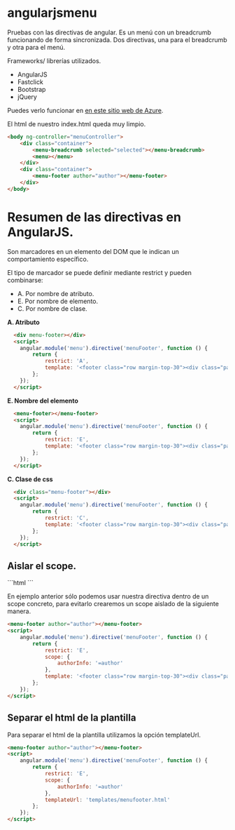angularjsmenu
=========

Pruebas con las directivas de angular. Es un menú con un breadcrumb funcionando de forma sincronizada. Dos directivas, una para el breadcrumb y otra para el menú.

Frameworks/ librerías utilizados.

  - AngularJS
  - Fastclick
  - Bootstrap
  - jQuery

Puedes verlo funcionar en [en este sitio web de Azure].

El html de nuestro index.html queda muy limpio.
```html
<body ng-controller="menuController">
    <div class="container">
        <menu-breadcrumb selected="selected"></menu-breadcrumb>
        <menu></menu>        
    </div>    
    <div class="container">
        <menu-footer author="author"></menu-footer>
    </div>
</body>
```
  
Resumen de las directivas en AngularJS.
=========

Son marcadores en un elemento del DOM que le indican un comportamiento específico.

El tipo de marcador se puede definir mediante restrict y pueden combinarse: 

  - A. Por nombre de atributo.
  - E. Por nombre de elemento.
  - C. Por nombre de clase.

<b>A. Atributo</b>
```html
  <div menu-footer></div>
  <script>
    angular.module('menu').directive('menuFooter', function () {
        return {
            restrict: 'A',
            template: '<footer class="row margin-top-30"><div class="panel-footer text-right"><p>Copyright (c) 2014</p></div></footer>'
        };
    });
  </script>
```
<b>E. Nombre del elemento</b>
```html
  <menu-footer></menu-footer>
  <script>
    angular.module('menu').directive('menuFooter', function () {
        return {
            restrict: 'E',
            template: '<footer class="row margin-top-30"><div class="panel-footer text-right"><p>Copyright (c) 2014</p></div></footer>'
        };
    });
  </script>
```
<b>C. Clase de css</b>
```html
  <div class="menu-footer"></div>
  <script>
    angular.module('menu').directive('menuFooter', function () {
        return {
            restrict: 'C',
            template: '<footer class="row margin-top-30"><div class="panel-footer text-right"><p>Copyright (c) 2014</p></div></footer>'
        };
    });
  </script>
```
    


<h2>Aislar el scope.</h2>
```html
<script>   
   angular.controller('menu', function () {
        $scope.author = {
            name: 'MookieFumi',
            url: 'http://www.mookiefumi.com'
        };
   });
   
    angular.module('menu').directive('menuFooter', function () {
        return {
            restrict: 'E',
            template: '<footer class="row margin-top-30"><div class="panel-footer text-right"><p>Realizado por <a href="{{authorInfo.url}}">{{authorInfo.name}}</a> - 2014</p></div></footer>'
        };
    });
</script>
```

En ejemplo anterior sólo podemos usar nuestra directiva dentro de un scope concreto, para evitarlo crearemos un scope aislado de la siguiente manera.
```html
<menu-footer author="author"></menu-footer>
<script>   
    angular.module('menu').directive('menuFooter', function () {
        return {
            restrict: 'E',
            scope: {
                authorInfo: '=author'
            },
            template: '<footer class="row margin-top-30"><div class="panel-footer text-right"><p>Realizado por <a href="{{authorInfo.url}}">{{authorInfo.name}}</a> - 2014</p></div></footer>'
        };
    });
</script>
```

<h2>Separar el html de la plantilla</h2>

Para separar el html de la plantilla utilizamos la opción templateUrl.
```html
<menu-footer author="author"></menu-footer>
<script>   
    angular.module('menu').directive('menuFooter', function () {
        return {
            restrict: 'E',
            scope: {
                authorInfo: '=author'
            },
            templateUrl: 'templates/menufooter.html'
        };
    });
</script>
```


[en este sitio web de Azure]:http://angularjsmenu.azurewebsites.net/

